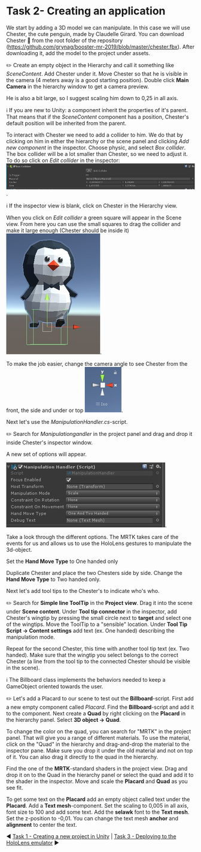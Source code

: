 # Task 2- Creating an application

We start by adding a 3D model we can manipulate. In this case we will use Chester, the cute penguin, made by Claudelle Girard. You can download Chester :penguin: from the root folder of the repository (https://github.com/grynag/booster-mr-2019/blob/master/chester.fbx). After downloading it, add the model to the project under assets.  

:pencil2: Create an empty object in the Hierarchy and call it something like *SceneContent*. Add Chester under it. Move Chester so that he is visible in the camera (4 meters away is a good starting position). Double click **Main Camera** in the hierarchy window to get a camera preview. 

He is also a bit large, so I suggest scaling him down to 0,25 in all axis. 

:information_source: If you are new to Unity: a component inherit the properties of it's parent. That means that if the *SceneContent* component has a position, Chester's default position will be inherited from the parent. 

To interact with Chester we need to add a collider to him. We do that by clicking on him in either the hierarchy or the scene panel and clicking *Add new component* in the inspector. Choose physic, and select *Box collider*. The box collider will be a lot smaller than Chester, so we need to adjust it. To do so click on *Edit collider* in the inspector:  
![Edit collider](Screenshots/edit_collider.jpg).

:information_source: If the inspector view is blank, click on Chester in the Hierarchy view. 

When you click on *Edit collider* a green square will appear in the Scene view. From here you can use the small squares to drag the collider and make it large enough (Chester should be inside it)  
![Chester collider](Screenshots/chester_collider.jpg).

To make the job easier, change the camera angle to see Chester from the front, the side and under or top
![Camera angle](Screenshots/camera_angle.jpg).

Next let's use the *ManipulationHandler.cs*-script.

:pencil2: Search for *Manipulationgandler* in the project panel and drag and drop it inside Chester's inspector window. 

A new set of options will appear. 

![ManipulationHandler](Screenshots/manipulationhandler.jpg).

Take a look through the different options. The MRTK takes care of the events for us and allows us to use the HoloLens gestures to manipulate the 3d-object. 

Set the **Hand Move Type** to One handed only

Duplicate Chester and place the two Chesters side by side. Change the **Hand Move Type** to Two handed only. 

Next let's add tool tips to the Chester's to indicate who's who. 

:pencil2: Search for **Simple line ToolTip** in the **Project view**. Drag it into the scene under **Scene content**. Under **Tool tip connector** in the inspector, add Chester's wingtip by pressing the small circle next to **target** and select one of the wingtips. Move the ToolTip to a "sensible" location. 
Under **Tool Tip Script -> Content settings** add text (ex. One handed) describing the manipulation mode. 

Repeat for the second Chester, this time with another tool tip text (ex. Two handed). Make sure that the wingtip you select belongs to the correct Chester (a line from the tool tip to the connected Chester should be visible in the scene). 
 
:information_source: The Billboard class implements the behaviors needed to keep a GameObject oriented towards the user.

:pencil2: Let's add a Placard to our scene to test out the **Billboard**-script. First add a new empty component called *Placard*. Find the **Billboard**-script and add it to the component. Next create a **Quad** by right clicking on the **Placard** in the hierarchy panel. Select **3D object -> Quad**. 

To change the color on the quad, you can search for "MRTK" in the project panel. That will give you a range of different materials. To use the material, click on the "Quad" in the hierarchy and drag-and-drop the material to the inspector pane. Make sure you drop it under the old material and not on top of it. You can also drag it directly to the quad in the hierarchy. 

Find the one of the **MRTK**-standard shaders in the project view. Drag and drop it on to the Quad in the hierarchy panel or select the quad and add it to the shader in the inspector. Move and scale the **Placard** and **Quad** as you see fit. 

To get some text on the **Placard** add an empty object called text under the **Placard**. Add a **Text mesh**-component. Set the scaling to 0,005 in all axis, font size to 100 and add some text. Add the **selawk** font to the **Text mesh**. Set the z-position to -0,01. You can change the text mesh **anchor** and **alignment** to center the text. 

:arrow_backward: [Task 1 - Creating a new project in Unity](TASK1.md) | 
[Task 3 - Deploying to the HoloLens emulator](TASK3.md) :arrow_forward:
